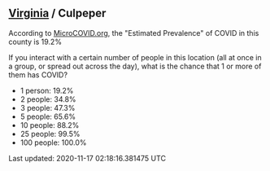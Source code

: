 
## [Virginia](/united-states/virginia) / Culpeper

According to [MicroCOVID.org](http://microcovid.org),
the "Estimated Prevalence" of COVID in this county is 19.2%

If you interact with a certain number of people in this location
(all at once in a group, or spread out across the day), what is the chance that
1 or more of them has COVID?

- 1 person: 19.2%
- 2 people: 34.8%
- 3 people: 47.3%
- 5 people: 65.6%
- 10 people: 88.2%
- 25 people: 99.5%
- 100 people: 100.0%

Last updated: 2020-11-17 02:18:16.381475 UTC
